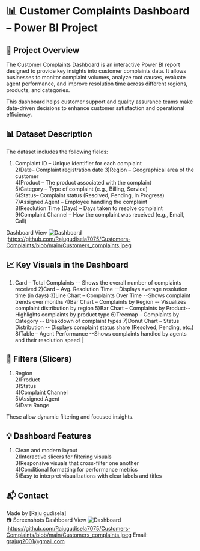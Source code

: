# 📊 Customer Complaints Dashboard – Power BI Project
## 🚀 Project Overview
The Customer Complaints Dashboard is an interactive Power BI report designed to provide key insights into customer complaints data. It allows businesses to monitor complaint volumes, analyze root causes, evaluate agent performance, and improve resolution time across different regions, products, and categories.

This dashboard helps customer support and quality assurance teams make data-driven decisions to enhance customer satisfaction and operational efficiency.

## 📊 Dataset Description

The dataset includes the following fields:

1) Complaint ID – Unique identifier for each complaint  
2)Date– Complaint registration date
3)Region – Geographical area of the customer  
4)Product – The product associated with the complaint  
5)Category – Type of complaint (e.g., Billing, Service)  
6)Status– Complaint status (Resolved, Pending, In Progress)  
7)Assigned Agent – Employee handling the complaint  
8)Resolution Time (Days) – Days taken to resolve complaint  
9)Complaint Channel – How the complaint was received (e.g., Email, Call)

Dashboard View
![Dashboard](Dashboard.jpeg):https://github.com/Rajugudisela7075/Customers-Complaints/blob/main/Customers_complaints.jpeg

## 📈 Key Visuals in the Dashboard

1) Card – Total Complaints -- Shows the overall number of complaints received 
2)Card – Avg. Resolution Time --Displays average resolution time (in days) 
3)Line Chart – Complaints Over Time --Shows complaint trends over months 
4)Bar Chart – Complaints by Region -- Visualizes complaint distribution by region 
5)Bar Chart – Complaints by Product-- Highlights complaints by product type 
6)Treemap – Complaints by Category -- Breakdown of complaint types 
7)Donut Chart – Status Distribution -- Displays complaint status share (Resolved, Pending, etc.) 
8)Table – Agent Performance --Shows complaints handled by agents and their resolution speed |

## 🧩 Filters (Slicers)
1) Region  
2)Product  
3)Status  
4)Complaint Channel  
5)Assigned Agent  
6)Date Range

These allow dynamic filtering and focused insights.
## 💡 Dashboard Features
1) Clean and modern layout  
2)Interactive slicers for filtering visuals  
3)Responsive visuals that cross-filter one another  
4)Conditional formatting for performance metrics  
5)Easy to interpret visualizations with clear labels and titles  


## 📬 Contact
Made by [Raju gudisela]  
📷 Screenshots
Dashboard View
![Dashboard](Dashboard.jpeg):https://github.com/Rajugudisela7075/Customers-Complaints/blob/main/Customers_complaints.jpeg
Email: grajug2001@gmail.com
